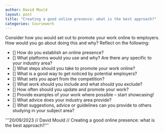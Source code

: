 ```yaml
---
author: David Mould
layout: post
title: "Creating a good online presence: what is the best approach?"
categories: Coursework
---
```

Consider how you would set out to promote your work online to employers. How would you go about doing this and why? 
Reflect on the following:

- []	How do you establish an online presence? 
- [] What platforms would you use and why? Are there any specific to your industry area? 
- [] What steps should you take to promote your work online? 
- [] What is a good way to get noticed by potential employers? 
- [] What sets you apart from the competition? 
- [] What work should you include and what should you exclude?
- [] How often should you update and promote your work?
- [] Provide examples of your work where possible – start showcasing!
- [] What advice does your industry area provide?
- [] What suggestions, advice or guidelines can you provide to others studying in your subject area? 

'''20/09/2023 // David Mould // Creating a good online presence: what is the best approach?'''
